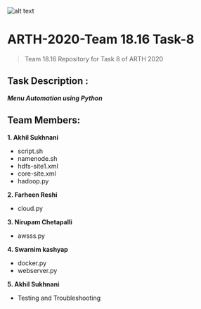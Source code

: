 ![alt text](https://rightarth.com/images/logo.png)

# ARTH-2020-Team 18.16 Task-8
> Team 18.16 Repository for Task 8 of ARTH 2020

## Task Description :
***Menu Automation using Python***

## Team Members:
  **1. Akhil Sukhnani** 
  - script.sh
  - namenode.sh
  - hdfs-site1.xml
  - core-site.xml
  - hadoop.py
  
  **2. Farheen Reshi**
  - cloud.py
  
  **3. Nirupam Chetapalli**
  - awsss.py
  
  **4. Swarnim kashyap**
  - docker.py
  - webserver.py
  
  **5. Akhil Sukhnani** 
  - Testing and Troubleshooting
